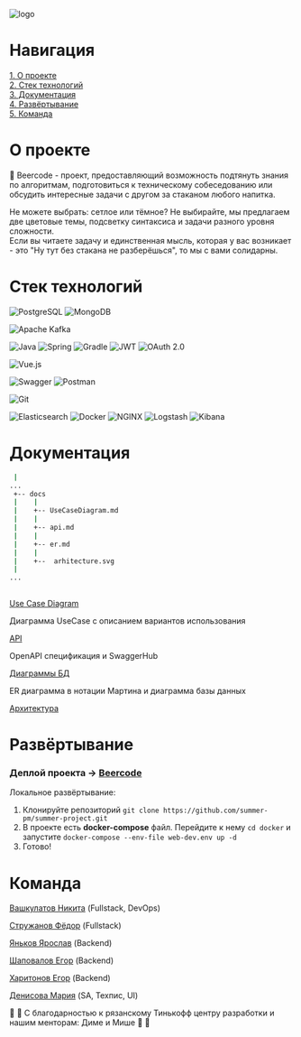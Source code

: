 ![logo](https://github.com/summer-pm/summer-project/blob/feature/docs/docs/pics/logo.png)

# Навигация
[1. О проекте](#description)    
[2. Стек технологий](#techstack)  
[3. Документация](#docs)  
[4. Развёртывание](#deploy)   
[5. Команда](#team)   


<a name="description"/>

# О проекте
:beer: Beercode - проект, предоставляющий возможность подтянуть знания по алгоритмам, подготовиться к техническому собеседованию  или обсудить интересные задачи с другом за стаканом любого напитка.

Не можете выбрать: сетлое или тёмное? Не выбирайте, мы предлагаем две цветовые темы, подсветку синтаксиса и задачи разного уровня сложности.  
Если вы читаете задачу и единственная мысль, которая у вас возникает - это "Ну тут без стакана не разберёшься", то мы с вами солидарны. 

<a name="techstack"/>

# Стек технологий

![PostgreSQL](https://img.shields.io/badge/PostgreSQL-steelblue?style=for-the-badge&logo=postgresql&logoColor=white) 
![MongoDB](https://img.shields.io/badge/MongoDB-white?style=for-the-badge&logo=mongodb&logoColor=green)

![Apache Kafka](https://img.shields.io/badge/Apache_Kafka-white?style=for-the-badge&logo=apachekafka&logoColor=black)

![Java](https://img.shields.io/badge/Java-orangered?style=for-the-badge)
![Spring](https://img.shields.io/badge/Spring-white?style=for-the-badge&logo=spring&logoColor=green)
![Gradle](https://img.shields.io/badge/Gradle-midnightblue?style=for-the-badge&logo=gradle&logoColor=white)
![JWT](https://img.shields.io/badge/JWT-black?style=for-the-badge)
![OAuth 2.0](https://img.shields.io/badge/OAuth_2.0-white?style=for-the-badge)

![Vue.js](https://img.shields.io/badge/Vue.js-grey?style=for-the-badge&logo=vuedotjs&logoColor=teal)

![Swagger](https://img.shields.io/badge/Swagger-greenyellow?style=for-the-badge&logo=swagger&logoColor=black)
![Postman](https://img.shields.io/badge/Postman-tomato?style=for-the-badge&logo=postman&logoColor=white)

![Git](https://img.shields.io/badge/Git-white?style=for-the-badge&logo=git&logoColor=red)

![Elasticsearch](https://img.shields.io/badge/Elasticsearch-white?style=for-the-badge&logo=elasticsearch&logoColor=yellow)
![Docker](https://img.shields.io/badge/Docker-darkblue?style=for-the-badge&logo=docker&logoColor=white)
![NGINX](https://img.shields.io/badge/NGINX-whites?style=for-the-badge&logo=nginx&logoColor=green)
![Logstash](https://img.shields.io/badge/Logstash-lemonchiffon?style=for-the-badge&logo=logstash&logoColor=yellow)
![Kibana](https://img.shields.io/badge/Kibana-teal?style=for-the-badge&logo=kibana&logoColor=hotpink)

<a name="docs"/>

# Документация

```bash
 |
...
 +-- docs
 |    |
 |    +-- UseCaseDiagram.md 
 |    |
 |    +-- api.md
 |    |
 |    +-- er.md
 |    |
 |    +--  arhitecture.svg
 |
...    
        
```
[Use Case Diagram](https://github.com/summer-pm/summer-project/blob/main/docs/UseCaseDiagram.md) 

Диаграмма UseCase с описанием вариантов использования

[API](https://github.com/summer-pm/summer-project/blob/main/docs/api.md) 

OpenAPI спецификация и SwaggerHub

[Диаграммы БД](https://github.com/summer-pm/summer-project/blob/main/docs/er.md) 

ER диаграмма в нотации Мартина и диаграмма базы данных

[Архитектура](https://github.com/summer-pm/summer-project/blob/feature/docs/docs/arhitecture%20(1).svg) 

<a name="deploy"/>

# Развёртывание
### Деплой проекта → **[Beercode](http://beercode.ru/)**

Локальное развёртывание:
1. Клонируйте репозиторий `git clone https://github.com/summer-pm/summer-project.git`
2. В проекте есть **docker-compose** файл. Перейдите к нему `cd docker` и запустите `docker-compose --env-file web-dev.env up -d`
3. Готово!


<a name="team"/>

# Команда

[Вашкулатов Никита](https://github.com/R3nnyWeb) (Fullstack, DevOps) 

[Стружанов Фёдор](https://github.com/fredisooon) (Fullstack) 

[Яньков Ярослав](https://github.com/honeyfuc) (Backend) 

[Шаповалов Егор](https://github.com/CHIKOTILA) (Backend) 

[Харитонов Егор](https://github.com/Egorchyk) (Backend) 

[Денисова Мария](https://github.com/DenisovaM) (SA, Техпис, UI)

:black_heart: :yellow_heart: С благодарностью к рязанскому Тинькофф центру разработки и нашим менторам: Диме и Мише :yellow_heart: :black_heart: 
